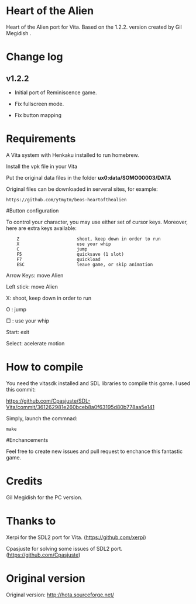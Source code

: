# Heart of the Alien
Heart of the Alien port for Vita. Based on the 1.2.2. version created by Gil Megidish .

# Change log

v1.2.2
---------
    
- Initial port of Reminiscence game.

- Fix fullscreen mode.

- Fix button mapping

# Requirements
A Vita system with Henkaku installed to run homebrew.

Install the vpk file in your Vita

Put the original data files in the folder **ux0:data/SOMO00003/DATA**

Original files can be downloaded in serveral sites, for example:

`https://github.com/ytmytm/beos-heartofthealien`

#Button configuration

To control your character, you may use either set of cursor keys.
        Moreover, here are extra keys available:

        Z                      shoot, keep down in order to run
        X                      use your whip
        C                      jump
        F5                     quicksave (1 slot)
        F7                     quickload
        ESC                    leave game, or skip animation


Arrow Keys:     move Alien

Left stick:     move Alien

X:              shoot, keep down in order to run

O :             jump

□ :             use your whip

Start:          exit

Select:         acelerate motion


# How to compile

You need the vitasdk installed and SDL libraries to compile this game. I used this commit:

https://github.com/Cpasjuste/SDL-Vita/commit/361262981e260bceb8a0f63195d80b778aa5e141

Simply, launch the commnad:

`make`

#Enchancements

Feel free to create new issues and pull request to enchance this fantastic game.

# Credits

Gil Megidish  for the PC version.

# Thanks to

Xerpi for the SDL2 port for Vita. (https://github.com/xerpi)

Cpasjuste for solving some issues of SDL2 port. (https://github.com/Cpasjuste)

# Original version

Original version: http://hota.sourceforge.net/
